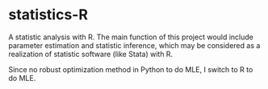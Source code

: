 # statistics-R
A statistic analysis with R.
The main function of this project would include parameter estimation and statistic inference, which may be considered as a realization of statistic software (like Stata) with R.

Since no robust optimization method in Python to do MLE, I switch to R to do MLE.
